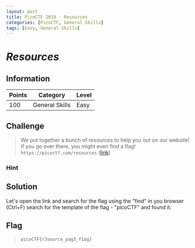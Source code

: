 ```yaml
---
layout: post
title: PicoCTF 2019 - Resources
categories: [PicoCTF, General Skills]
tags: [Easy, General Skills]
---
```


# *Resources*

## Information

| Points |Category  | Level|
|--|--|--|
| 100 |General Skills  |Easy |

## Challenge

> We put together a bunch of resources to help you out on our website! If you go over there, you might even find a flag! `https://picoctf.com/resources` ([link](https://picoctf.com/resources))

### Hint

> 

## Solution

Let's open the link and search for the flag using the "find" in you browser (Ctrl+F)
search for the template of the flag - "picoCTF" and found it.

## Flag
> `picoCTF{r3source_pag3_f1ag}`
